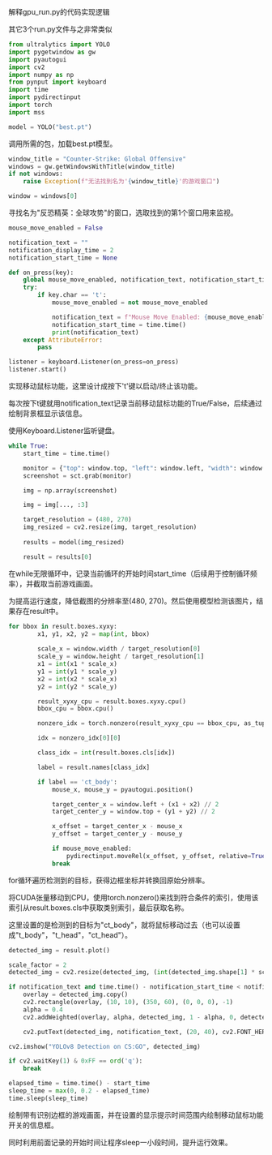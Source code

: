解释gpu_run.py的代码实现逻辑

其它3个run.py文件与之非常类似

```python
from ultralytics import YOLO
import pygetwindow as gw
import pyautogui
import cv2
import numpy as np
from pynput import keyboard
import time
import pydirectinput
import torch
import mss

model = YOLO("best.pt")
```
调用所需的包，加载best.pt模型。

```python
window_title = "Counter-Strike: Global Offensive"
windows = gw.getWindowsWithTitle(window_title)
if not windows:
    raise Exception(f"无法找到名为'{window_title}'的游戏窗口")

window = windows[0]
```
寻找名为"反恐精英：全球攻势"的窗口，选取找到的第1个窗口用来监视。

```python
mouse_move_enabled = False

notification_text = ""
notification_display_time = 2  
notification_start_time = None

def on_press(key):
    global mouse_move_enabled, notification_text, notification_start_time
    try:
        if key.char == 't':
            mouse_move_enabled = not mouse_move_enabled

            notification_text = f"Mouse Move Enabled: {mouse_move_enabled}"
            notification_start_time = time.time()
            print(notification_text)
    except AttributeError:
        pass

listener = keyboard.Listener(on_press=on_press)
listener.start()
```
实现移动鼠标功能，这里设计成按下't'键以启动/终止该功能。

每次按下t键就用notification_text记录当前移动鼠标功能的True/False，后续通过绘制背景框显示该信息。

使用Keyboard.Listener监听键盘。

```python
while True:
    start_time = time.time()

    monitor = {"top": window.top, "left": window.left, "width": window.width, "height": window.height}
    screenshot = sct.grab(monitor)

    img = np.array(screenshot)

    img = img[..., :3]

    target_resolution = (480, 270)
    img_resized = cv2.resize(img, target_resolution)
 
    results = model(img_resized)

    result = results[0]  
```
在while无限循环中，记录当前循环的开始时间start_time（后续用于控制循环频率），并截取当前游戏画面。

为提高运行速度，降低截图的分辨率至(480, 270)。然后使用模型检测该图片，结果存在result中。

```python
for bbox in result.boxes.xyxy:
        x1, y1, x2, y2 = map(int, bbox)
 
        scale_x = window.width / target_resolution[0]
        scale_y = window.height / target_resolution[1]
        x1 = int(x1 * scale_x)
        y1 = int(y1 * scale_y)
        x2 = int(x2 * scale_x)
        y2 = int(y2 * scale_y)

        result_xyxy_cpu = result.boxes.xyxy.cpu()
        bbox_cpu = bbox.cpu()

        nonzero_idx = torch.nonzero(result_xyxy_cpu == bbox_cpu, as_tuple=False)

        idx = nonzero_idx[0][0]

        class_idx = int(result.boxes.cls[idx])

        label = result.names[class_idx]

        if label == 'ct_body':
            mouse_x, mouse_y = pyautogui.position()

            target_center_x = window.left + (x1 + x2) // 2
            target_center_y = window.top + (y1 + y2) // 2

            x_offset = target_center_x - mouse_x
            y_offset = target_center_y - mouse_y

            if mouse_move_enabled:
                pydirectinput.moveRel(x_offset, y_offset, relative=True)
            break  
```

for循环遍历检测到的目标，获得边框坐标并转换回原始分辨率。

将CUDA张量移动到CPU，使用torch.nonzero()来找到符合条件的索引，使用该索引从result.boxes.cls中获取类别索引，最后获取名称。

这里设置的是检测到的目标为"ct_body"，就将鼠标移动过去（也可以设置成"t_body"，"t_head"，"ct_head"）。

```python
detected_img = result.plot()

scale_factor = 2
detected_img = cv2.resize(detected_img, (int(detected_img.shape[1] * scale_factor), int(detected_img.shape[0] * scale_factor)))

if notification_text and time.time() - notification_start_time < notification_display_time:
    overlay = detected_img.copy()
    cv2.rectangle(overlay, (10, 10), (350, 60), (0, 0, 0), -1)
    alpha = 0.4  
    cv2.addWeighted(overlay, alpha, detected_img, 1 - alpha, 0, detected_img)

    cv2.putText(detected_img, notification_text, (20, 40), cv2.FONT_HERSHEY_SIMPLEX, 1, (255, 255, 255), 2, cv2.LINE_AA)

cv2.imshow("YOLOv8 Detection on CS:GO", detected_img)

if cv2.waitKey(1) & 0xFF == ord('q'):
    break

elapsed_time = time.time() - start_time
sleep_time = max(0, 0.2 - elapsed_time)
time.sleep(sleep_time)
```

绘制带有识别边框的游戏画面，并在设置的显示提示时间范围内绘制移动鼠标功能开关的信息框。

同时利用前面记录的开始时间让程序sleep一小段时间，提升运行效果。
